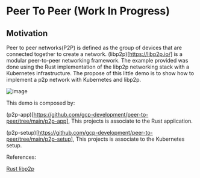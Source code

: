 # Peer To Peer (Work In Progress)

## Motivation

Peer to peer networks(P2P) is defined as the group of devices that are connected together to create a network. (libp2p)[https://libp2p.io/] is a modular peer-to-peer networking framework. The example provided was done using the Rust implementation of the libp2p networking stack with a Kubernetes infrastructure. The propose of this little demo is to show how to implement a p2p network with Kubernetes and libp2p.



![image](https://user-images.githubusercontent.com/76512851/214358618-6d3895ff-2da4-4169-840c-200499844b58.png)


This demo is composed by:

(p2p-app)[https://github.com/gcp-development/peer-to-peer/tree/main/p2p-app], This projects is associate to the Rust application.

(p2p-setup)[https://github.com/gcp-development/peer-to-peer/tree/main/p2p-setup], This projects is associate to the Kubernetes setup.

References:

[Rust libp2p](https://github.com/libp2p/rust-libp2p)<br>

